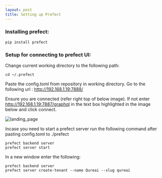 ```yaml
---
layout: post
title: Setting up Prefect
---
```


### Installing prefect:
```
pip install prefect
```

### Setup for connecting to prefect UI:
Change current working directory to the following path:  

```
cd ~/.prefect
```

Paste the config.toml from repository in working directory.
Go to the following url : http://192.168.1.19:7888/

Ensure you are connected (refer right top of below image). 
If not enter http://192.168.1.19:7887/graphql in the text box highlighted in the image below and click connect.


![landing_page](https://bitbucket.org/aiinnovation/prefect-pipelines/downloads/prefect_landing_page_setup.PNG)

Incase you need to start a prefect server run the following command after pasting config.toml to ./prefect
```
prefect backend server
prefect server start
```
In a new window enter the following:
```
prefect backend server
prefect server create-tenant --name Qureai --slug qureai
```